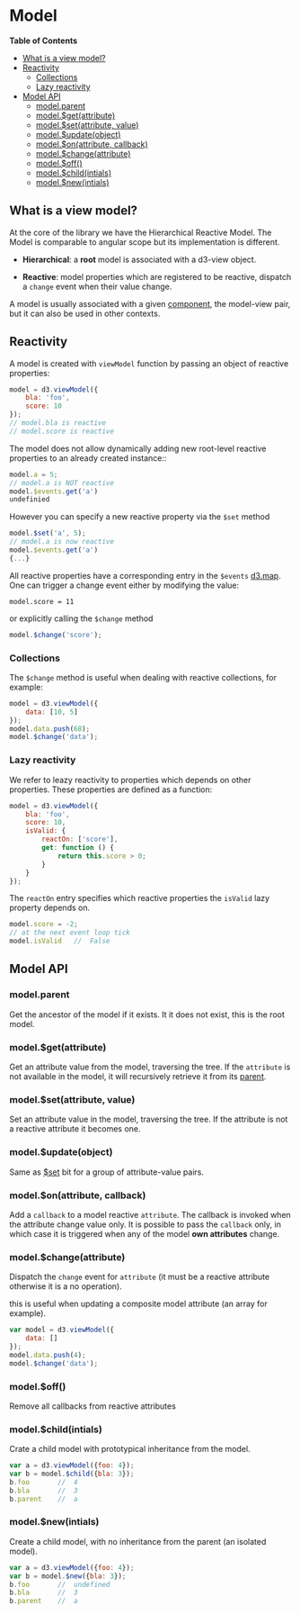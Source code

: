 # Model

<!-- START doctoc generated TOC please keep comment here to allow auto update -->
<!-- DON'T EDIT THIS SECTION, INSTEAD RE-RUN doctoc TO UPDATE -->
**Table of Contents**

- [What is a view model?](#what-is-a-view-model)
- [Reactivity](#reactivity)
  - [Collections](#collections)
  - [Lazy reactivity](#lazy-reactivity)
- [Model API](#model-api)
  - [model.parent](#modelparent)
  - [model.$get(attribute)](#modelgetattribute)
  - [model.$set(attribute, value)](#modelsetattribute-value)
  - [model.$update(object)](#modelupdateobject)
  - [model.$on(attribute, callback)](#modelonattribute-callback)
  - [model.$change(attribute)](#modelchangeattribute)
  - [model.$off()](#modeloff)
  - [model.$child(intials)](#modelchildintials)
  - [model.$new(intials)](#modelnewintials)

<!-- END doctoc generated TOC please keep comment here to allow auto update -->

## What is a view model?

At the core of the library we have the Hierarchical Reactive Model.
The Model is comparable to angular scope but its implementation is different.

* **Hierarchical**: a **root** model is associated with a d3-view object.

* **Reactive**: model properties which are registered to be reactive, dispatch a ``change`` event when their value change.

A model is usually associated with a given [component][], the model-view pair, but it can also be used in other contexts.

## Reactivity

A model is created with ``viewModel`` function by passing an object of reactive
properties:
```javascript
model = d3.viewModel({
    bla: 'foo',
    score: 10
});
// model.bla is reactive
// model.score is reactive
```
The model does not allow dynamically adding new root-level reactive properties
to an already created instance::
```javascript
model.a = 5;
// model.a is NOT reactive
model.$events.get('a')
undefinied
```
However you can specify a new reactive property via the ``$set`` method
```javascript
model.$set('a', 5);
// model.a is now reactive
model.$events.get('a')
{...}
```
All reactive properties have a corresponding entry in the ``$events`` [d3.map](https://github.com/d3/d3-collection#maps).
One can trigger a change event either by modifying the value:
```javsacript
model.score = 11
```
or explicitly calling the ``$change`` method
```javascript
model.$change('score');
```

### Collections
The ``$change`` method is useful when dealing with reactive collections, for example:
```javascript
model = d3.viewModel({
    data: [10, 5]
});
model.data.push(68);
model.$change('data');
```

### Lazy reactivity

We refer to leazy reactivity to properties which depends on other properties.
These properties are defined as a function:
```javascript
model = d3.viewModel({
    bla: 'foo',
    score: 10,
    isValid: {
        reactOn: ['score'],
        get: function () {
            return this.score > 0;
        }
    }
});
```
The ``reactOn`` entry specifies which reactive properties
the ``isValid`` lazy property depends on.
```javascript
model.score = -2;
// at the next event loop tick
model.isValid   //  False
```
## Model API

### model.parent

Get the ancestor of the model if it exists. It it does not exist, this is the root model.

### model.$get(attribute)

Get an attribute value from the model, traversing the tree. If the ``attribute`` is not available in the model,
it will recursively retrieve it from its [parent](#modelparent).

### model.$set(attribute, value)

Set an attribute value in the model, traversing the tree. If the attribute is not
a reactive attribute it becomes one.

### model.$update(object)

Same as [$set]() bit for a group of attribute-value pairs.

### model.$on(attribute, callback)

Add a ``callback`` to a model reactive ``attribute``. The callback is invoked when
the attribute change value only. It is possible to pass the ``callback`` only, in which case it is triggered when any of the model **own attributes** change.

### model.$change(attribute)

Dispatch the ``change`` event for ``attribute`` (it must be a reactive attribute otherwise it is a no operation).

this is useful when updating a composite model attribute (an array for example).
```javascript
var model = d3.viewModel({
    data: []
});
model.data.push(4);
model.$change('data');
```

### model.$off()

Remove all callbacks from reactive attributes

### model.$child(intials)

Crate a child model with prototypical inheritance from the model.
```javascript
var a = d3.viewModel({foo: 4});
var b = model.$child({bla: 3});
b.foo       //  4
b.bla       //  3
b.parent    //  a
```
### model.$new(intials)

Create a child model, with no inheritance from the parent (an isolated model).
```javascript
var a = d3.viewModel({foo: 4});
var b = model.$new({bla: 3});
b.foo       //  undefined
b.bla       //  3
b.parent    //  a
```

[component]: ./component.md
